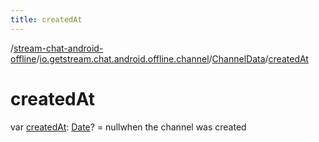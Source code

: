 ```yaml
---
title: createdAt
---
```

/[stream-chat-android-offline](../../index.md)/[io.getstream.chat.android.offline.channel](../index.md)/[ChannelData](index.md)/[createdAt](createdAt.md)  
  
  
  
# createdAt  
var [createdAt](createdAt.md): [Date](https://developer.android.com/reference/kotlin/java/util/Date.html)? = nullwhen the channel was created
